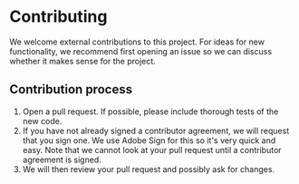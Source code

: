 # Contributing

We welcome external contributions to this project. For ideas for new functionality, we recommend first opening an issue so we can discuss whether it makes sense for the project.

## Contribution process

1. Open a pull request. If possible, please include thorough tests of the new code.
2. If you have not already signed a contributor agreement, we will request that you sign one. We use Adobe Sign for this so it's very quick and easy. Note that we cannot look at your pull request until a contributor agreement is signed.
3. We will then review your pull request and possibly ask for changes.
